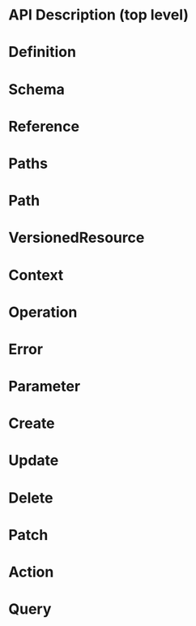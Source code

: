 # API Description (top level)

# Definition

# Schema

# Reference

# Paths

# Path

# VersionedResource

# Context

# Operation

# Error

# Parameter

# Create

# Update

# Delete

# Patch

# Action

# Query

